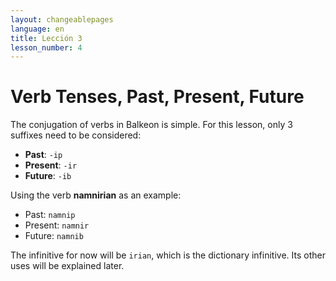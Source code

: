 ```yaml
---
layout: changeablepages
language: en
title: Lección 3
lesson_number: 4
---
```


# Verb Tenses, Past, Present, Future

The conjugation of verbs in Balkeon is simple. For this lesson, only 3 suffixes need to be considered:

- **Past**: `-ip`
- **Present**: `-ir`
- **Future**: `-ib`

Using the verb **namnirian** as an example:

- Past: `namnip`
- Present: `namnir`
- Future: `namnib`

The infinitive for now will be `irian`, which is the dictionary infinitive. Its other uses will be explained later.
